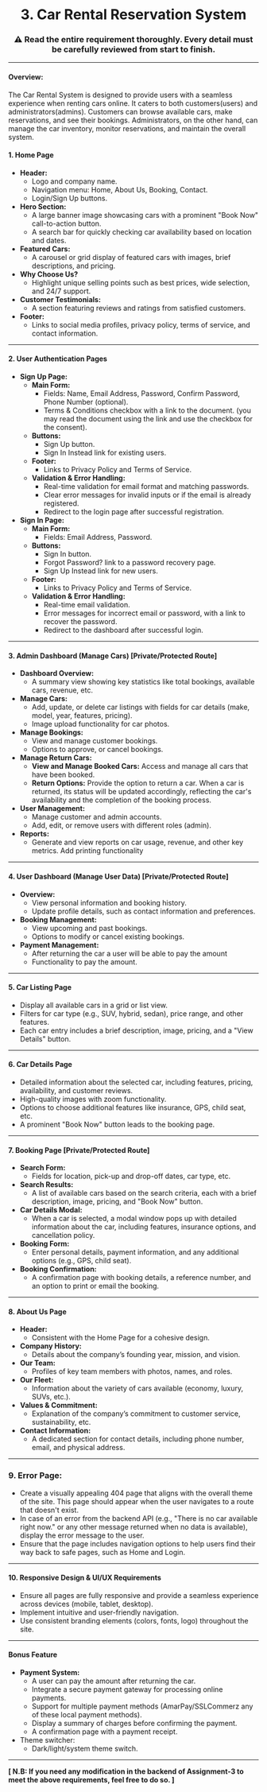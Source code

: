 <h1 align="center">3. Car Rental Reservation System</h1>

<h3 align="center">⚠️ Read the entire requirement thoroughly. Every detail must be carefully reviewed from start to finish.</h3>

* * *

#### **Overview:**

The Car Rental System is designed to provide users with a seamless experience when renting cars online. It caters to both customers(users) and administrators(admins). Customers can browse available cars, make reservations, and see their bookings. Administrators, on the other hand, can manage the car inventory, monitor reservations, and maintain the overall system.

  

#### **1\. Home Page**

*   **Header:**
    *   Logo and company name.
    *   Navigation menu: Home, About Us, Booking, Contact.
    *   Login/Sign Up buttons.
*   **Hero Section:**
    *   A large banner image showcasing cars with a prominent "Book Now" call-to-action button.
    *   A search bar for quickly checking car availability based on location and dates.
*   **Featured Cars:**
    *   A carousel or grid display of featured cars with images, brief descriptions, and pricing.
*   **Why Choose Us?**
    *   Highlight unique selling points such as best prices, wide selection, and 24/7 support.
*   **Customer Testimonials:**
    *   A section featuring reviews and ratings from satisfied customers.
*   **Footer:**
    *   Links to social media profiles, privacy policy, terms of service, and contact information.

* * *

#### **2\. User Authentication Pages**

*   **Sign Up Page:**
    *   **Main Form:**
        *   Fields: Name, Email Address, Password, Confirm Password, Phone Number (optional).
        *   Terms & Conditions checkbox with a link to the document. (you may read the document using the link and use the checkbox for the consent).
    *   **Buttons:**
        *   Sign Up button.
        *   Sign In Instead link for existing users.
    *   **Footer:**
        *   Links to Privacy Policy and Terms of Service.
    *   **Validation & Error Handling:**
        *   Real-time validation for email format and matching passwords.
        *   Clear error messages for invalid inputs or if the email is already registered.
        *   Redirect to the login page after successful registration.
*   **Sign In Page:**
    *   **Main Form:**
        *   Fields: Email Address, Password.
    *   **Buttons:**
        *   Sign In button.
        *   Forgot Password? link to a password recovery page.
        *   Sign Up Instead link for new users.
    *   **Footer:**
        *   Links to Privacy Policy and Terms of Service.
    *   **Validation & Error Handling:**
        *   Real-time email validation.
        *   Error messages for incorrect email or password, with a link to recover the password.
        *   Redirect to the dashboard after successful login.

* * *

#### **3\. Admin Dashboard (Manage Cars) \[Private/Protected Route\]**

*   **Dashboard Overview:**
    *   A summary view showing key statistics like total bookings, available cars, revenue, etc.
*   **Manage Cars:**
    *   Add, update, or delete car listings with fields for car details (make, model, year, features, pricing).
    *   Image upload functionality for car photos.
*   **Manage Bookings:**
    *   View and manage customer bookings.
    *   Options to approve, or cancel bookings.
*   **Manage Return Cars:**
    *   **View and Manage Booked Cars:** Access and manage all cars that have been booked.
    *   **Return Options:** Provide the option to return a car. When a car is returned, its status will be updated accordingly, reflecting the car's availability and the completion of the booking process.
*   **User Management:**
    *   Manage customer and admin accounts.
    *   Add, edit, or remove users with different roles (admin).
*   **Reports:**
    *   Generate and view reports on car usage, revenue, and other key metrics. Add printing functionality

* * *

#### **4\. User Dashboard (Manage User Data) \[Private/Protected Route\]**

*   **Overview:**
    *   View personal information and booking history.
    *   Update profile details, such as contact information and preferences.
*   **Booking Management:**
    *   View upcoming and past bookings.
    *   Options to modify or cancel existing bookings.
*   **Payment Management:**
    *   After returning the car a user will be able to pay the amount
    *   Functionality to pay the amount.

* * *

#### **5\. Car Listing Page**

*   Display all available cars in a grid or list view.
*   Filters for car type (e.g., SUV, hybrid, sedan), price range, and other features.
*   Each car entry includes a brief description, image, pricing, and a "View Details" button.

* * *

#### **6\. Car Details Page**

*   Detailed information about the selected car, including features, pricing, availability, and customer reviews.
*   High-quality images with zoom functionality.
*   Options to choose additional features like insurance, GPS, child seat, etc.
*   A prominent "Book Now" button leads to the booking page.

* * *

#### **7\. Booking Page \[Private/Protected Route\]**

*   **Search Form:**
    *   Fields for location, pick-up and drop-off dates, car type, etc.
*   **Search Results:**
    *   A list of available cars based on the search criteria, each with a brief description, image, pricing, and "Book Now" button.
*   **Car Details Modal:**
    *   When a car is selected, a modal window pops up with detailed information about the car, including features, insurance options, and cancellation policy.
*   **Booking Form:**
    *   Enter personal details, payment information, and any additional options (e.g., GPS, child seat).
*   **Booking Confirmation:**
    *   A confirmation page with booking details, a reference number, and an option to print or email the booking.

* * *

#### **8\. About Us Page**

*   **Header:**
    *   Consistent with the Home Page for a cohesive design.
*   **Company History:**
    *   Details about the company’s founding year, mission, and vision.
*   **Our Team:**
    *   Profiles of key team members with photos, names, and roles.
*   **Our Fleet:**
    *   Information about the variety of cars available (economy, luxury, SUVs, etc.).
*   **Values & Commitment:**
    *   Explanation of the company’s commitment to customer service, sustainability, etc.
*   **Contact Information:**
    *   A dedicated section for contact details, including phone number, email, and physical address.

* * *

### 9\. Error Page:

*   Create a visually appealing 404 page that aligns with the overall theme of the site. This page should appear when the user navigates to a route that doesn't exist.
*   In case of an error from the backend API (e.g., "There is no car available right now." or any other message returned when no data is available), display the error message to the user.
*   Ensure that the page includes navigation options to help users find their way back to safe pages, such as Home and Login.

* * *

#### **10\. Responsive Design & UI/UX Requirements**

*   Ensure all pages are fully responsive and provide a seamless experience across devices (mobile, tablet, desktop).
*   Implement intuitive and user-friendly navigation.
*   Use consistent branding elements (colors, fonts, logo) throughout the site.

* * *

#### **Bonus Feature**

*   **Payment System:**
    *   A user can pay the amount after returning the car.
    *   Integrate a secure payment gateway for processing online payments.
    *   Support for multiple payment methods (AmarPay/SSLCommerz any of these local payment methods).
    *   Display a summary of charges before confirming the payment.
    *   A confirmation page with a payment receipt.
*   Theme switcher:
    *   Dark/light/system theme switch.

* * *

**\[ N.B: If you need any modification in the backend of Assignment-3 to meet the above requirements, feel free to do so. \]**